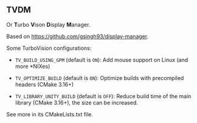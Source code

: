 ## TVDM

Or **T**urbo **V**ison **D**isplay **M**anager.

Based on https://github.com/gsingh93/display-manager.

Some TurboVision configurations:

* `TV_BUILD_USING_GPM` (default is `ON`): Add mouse support on Linux (and more *NIXes)

* `TV_OPTIMIZE_BUILD` (default is `ON`): Optimize builds with precompiled headers (CMake 3.16+)

* `TV_LIBRARY_UNITY_BUILD` (default is `OFF`): Reduce build time of the main library (CMake 3.16+), the size can be increased.

See more in its CMakeLists.txt file.